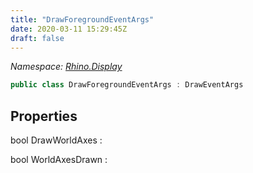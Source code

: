 ```yaml
---
title: "DrawForegroundEventArgs"
date: 2020-03-11 15:29:45Z
draft: false
---
```


*Namespace: [Rhino.Display](../)*

```cs
public class DrawForegroundEventArgs : DrawEventArgs
```
## Properties

bool DrawWorldAxes
: 

bool WorldAxesDrawn
: 
